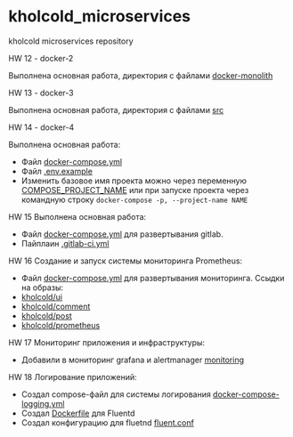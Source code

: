 # kholcold_microservices
kholcold microservices repository

HW 12 - docker-2

Выполнена основная работа, директория с файлами [docker-monolith](docker-monolith)

HW 13 - docker-3

Выполнена основная работа, директория с файлами [src](src)

HW 14 - docker-4

Выполнена основная работа:
- Файл [docker-compose.yml](src/docker-compose.yml)
- Файл [.env.example](src/.env.example)
- Изменить базовое имя проекта можно через переменную [COMPOSE_PROJECT_NAME](https://docs.docker.com/compose/reference/envvars/#compose_project_name) или при запуске проекта через командную строку ```docker-compose -p, --project-name NAME```

HW 15 Выполнена основная работа:
- Файл [docker-compose.yml](gitlab-ci/docker-compose.yml) для развертывания gitlab.
- Пайплаин [.gitlab-ci.yml](.gitlab-ci.yml)

HW 16 Создание и запуск системы мониторинга Prometheus:
- Файл [docker-compose.yml](docker/docker-compose.yml) для развертывания мониторинга.
Ссыдки на образы:
- [kholcold/ui](https://hub.docker.com/r/kholcold/ui)
- [kholcold/comment](https://hub.docker.com/r/kholcold/comment)
- [kholcold/post](https://hub.docker.com/r/kholcold/post)
- [kholcold/prometheus](https://hub.docker.com/r/kholcold/prometheus)

HW 17 Мониторинг приложения и инфраструктуры:
- Добавили в мониторинг grafana и alertmanager [monitoring](monitoring)

HW 18 Логирование приложений:
- Создал compose-файл для системы логирования [docker-compose-logging.yml](docker/docker-compose-logging.yml)
- Создал [Dockerfile](logging/fluentd/Dockerfile) для Fluentd
- Создал конфигурацию для fluetnd [fluent.conf](logging/fluentd/fluent.conf)
